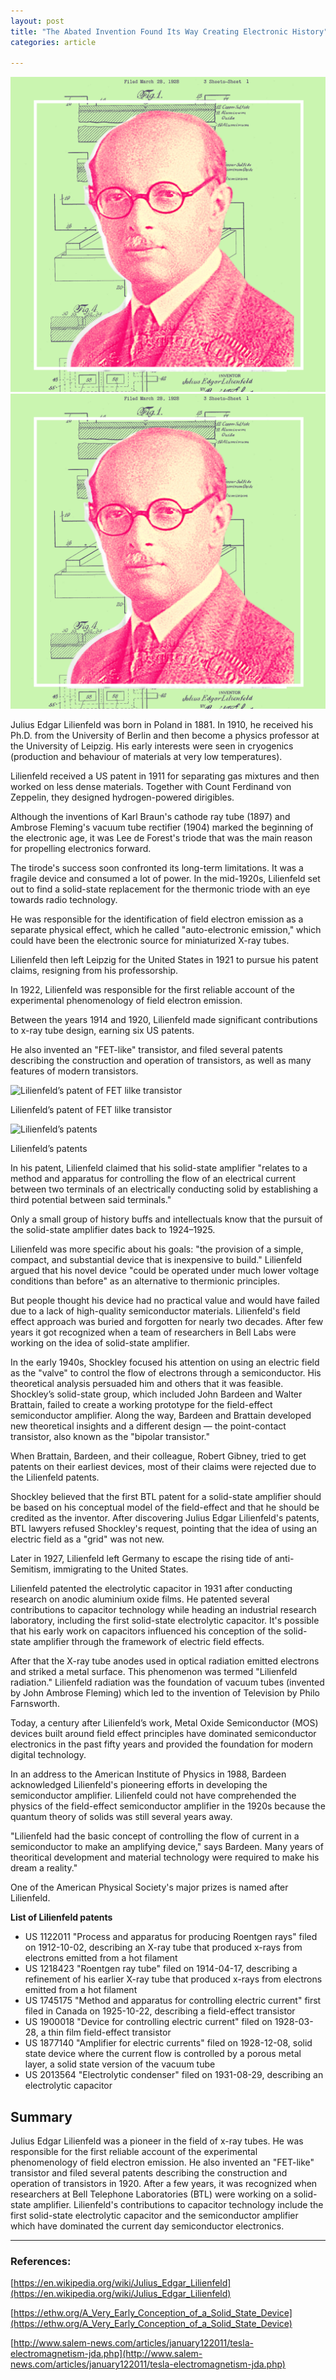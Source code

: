 ```yaml
---
layout: post
title: "The Abated Invention Found Its Way Creating Electronic History"
categories: article

---
```


![static posts lilienfeld Julius_Edgar_Lilienfeld_poster](https://github.com/Ikarthikmb/Qarbyte/blob/master/static/posts/lilienfeld/Julius_Edgar_Lilienfeld_poster.png)
![static posts lilienfeld Julius_Edgar_Lilienfeld_poster](https://github.com/Ikarthikmb/Qarbyte/blob/master/static/posts/lilienfeld/Julius_Edgar_Lilienfeld_poster.png?raw=true)

Julius Edgar Lilienfeld was born in Poland in 1881. In 1910, he received his Ph.D. from the University of Berlin and then become a physics professor at the University of Leipzig. His early interests were seen in cryogenics (production and behaviour of materials at very low temperatures).

Lilienfeld received a US patent in 1911 for separating gas mixtures and then worked on less dense materials. Together with Count Ferdinand von Zeppelin, they designed hydrogen-powered dirigibles.

Although the inventions of Karl Braun's cathode ray tube (1897) and Ambrose Fleming's vacuum tube rectifier (1904) marked the beginning of the electronic age, it was Lee de Forest's triode that was the main reason for propelling electronics forward.

The tirode's success soon confronted its long-term limitations. It was a fragile device and consumed a lot of power. In the mid-1920s, Lilienfeld set out to find a solid-state replacement for the thermonic triode with an eye towards radio technology.

He was responsible for the identification of field electron emission as a separate physical effect, which he called "auto-electronic emission," which could have been the electronic source for miniaturized X-ray tubes.

Lilienfeld then left Leipzig for the United States in 1921 to pursue his patent claims, resigning from his professorship.

In 1922, Lilienfeld was responsible for the first reliable account of the experimental phenomenology of field electron emission.

Between the years 1914 and 1920, Lilienfeld made significant contributions to x-ray tube design, earning six US patents.

He also invented an "FET-like" transistor, and filed several patents describing the construction and operation of transistors, as well as many features of modern transistors.

![Lilienfeld’s patent of FET lilke transistor](https://ethw.org/w/images/1/17/FigA-1.gif)

Lilienfeld’s patent of FET lilke transistor

![Lilienfeld’s patents](https://ethw.org/w/images/d/dd/FigB-2.gif)

Lilienfeld’s patents

In his patent, Lilienfeld claimed that his solid-state amplifier "relates to a method and apparatus for controlling the flow of an electrical current between two terminals of an electrically conducting solid by establishing a third potential between said terminals."

Only a small group of history buffs and intellectuals know that the pursuit of the solid-state amplifier dates back to 1924–1925.

Lilienfeld was more specific about his goals: "the provision of a simple, compact, and substantial device that is inexpensive to build." Lilienfeld argued that his novel device "could be operated under much lower voltage conditions than before" as an alternative to thermionic principles.

But people thought his device had no practical value and would have failed due to a lack of high-quality semiconductor materials. Lilienfeld's field effect approach was buried and forgotten for nearly two decades. After few years it got recognized when a team of researchers in Bell Labs were working on the idea of solid-state amplifier.

In the early 1940s, Shockley focused his attention on using an electric field as the "valve" to control the flow of electrons through a semiconductor. His theoretical analysis persuaded him and others that it was feasible. Shockley’s solid-state group, which included John Bardeen and Walter Brattain, failed to create a working prototype for the field-effect semiconductor amplifier. Along the way, Bardeen and Brattain developed new theoretical insights and a different design — the point-contact transistor, also known as the "bipolar transistor."

When Brattain, Bardeen, and their colleague, Robert Gibney, tried to get patents on their earliest devices, most of their claims were rejected due to the Lilienfeld patents.

Shockley believed that the first BTL patent for a solid-state amplifier should be based on his conceptual model of the field-effect and that he should be credited as the inventor. After discovering Julius Edgar Lilienfeld's patents, BTL lawyers refused Shockley's request, pointing that the idea of using an electric field as a "grid" was not new.

Later in 1927, Lilienfeld left Germany to escape the rising tide of anti-Semitism, immigrating to the United States.

Lilienfeld patented the electrolytic capacitor in 1931 after conducting research on anodic aluminium oxide films. He patented several contributions to capacitor technology while heading an industrial research laboratory, including the first solid-state electrolytic capacitor. It's possible that his early work on capacitors influenced his conception of the solid-state amplifier through the framework of electric field effects.

After that the X-ray tube anodes used in optical radiation emitted electrons and striked a metal surface. This phenomenon was termed "Lilienfeld radiation." Lilienfeld radiation was the foundation of vacuum tubes (invented by John Ambrose Fleming) which led to the invention of Television by Philo Farnsworth.

Today, a century after Lilienfeld’s work, Metal Oxide Semiconductor (MOS) devices built around field effect principles have dominated semiconductor electronics in the past fifty years and provided the foundation for modern digital technology.

In an address to the American Institute of Physics in 1988, Bardeen acknowledged Lilienfeld's pioneering efforts in developing the semiconductor amplifier. Lilienfeld could not have comprehended the physics of the field-effect semiconductor amplifier in the 1920s because the quantum theory of solids was still several years away.

"Lilienfeld had the basic concept of controlling the flow of current in a semiconductor to make an amplifying device," says Bardeen. Many years of theoritical development and material technology were required to make his dream a reality."

One of the American Physical Society's major prizes is named after Lilienfeld.

**List of Lilienfeld patents**

- US 1122011 "Process and apparatus for producing Roentgen rays" filed on 1912-10-02, describing an X-ray tube that produced x-rays from electrons emitted from a hot filament
- US 1218423 "Roentgen ray tube" filed on 1914-04-17, describing a refinement of his earlier X-ray tube that produced x-rays from electrons emitted from a hot filament
- US 1745175 "Method and apparatus for controlling electric current" first filed in Canada on 1925-10-22, describing a field-effect transistor
- US 1900018 "Device for controlling electric current" filed on 1928-03-28, a thin film field-effect transistor
- US 1877140 "Amplifier for electric currents" filed on 1928-12-08, solid state device where the current flow is controlled by a porous metal layer, a solid state version of the vacuum tube
- US 2013564 "Electrolytic condenser" filed on 1931-08-29, describing an electrolytic capacitor

## Summary

Julius Edgar Lilienfeld was a pioneer in the field of x-ray tubes. He was responsible for the first reliable account of the experimental phenomenology of field electron emission. He also invented an "FET-like" transistor and filed several patents describing the construction and operation of transistors in 1920. After a few years, it was recognized when researchers at Bell Telephone Laboratories (BTL) were working on a solid-state amplifier. Lilienfeld's contributions to capacitor technology include the first solid-state electrolytic capacitor and the semiconductor amplifier which have dominated the current day semiconductor electronics.

---

### References:

[https://en.wikipedia.org/wiki/Julius_Edgar_Lilienfeld](https://en.wikipedia.org/wiki/Julius_Edgar_Lilienfeld)

[https://ethw.org/A_Very_Early_Conception_of_a_Solid_State_Device](https://ethw.org/A_Very_Early_Conception_of_a_Solid_State_Device)

[http://www.salem-news.com/articles/january122011/tesla-electromagnetism-jda.php](http://www.salem-news.com/articles/january122011/tesla-electromagnetism-jda.php)
